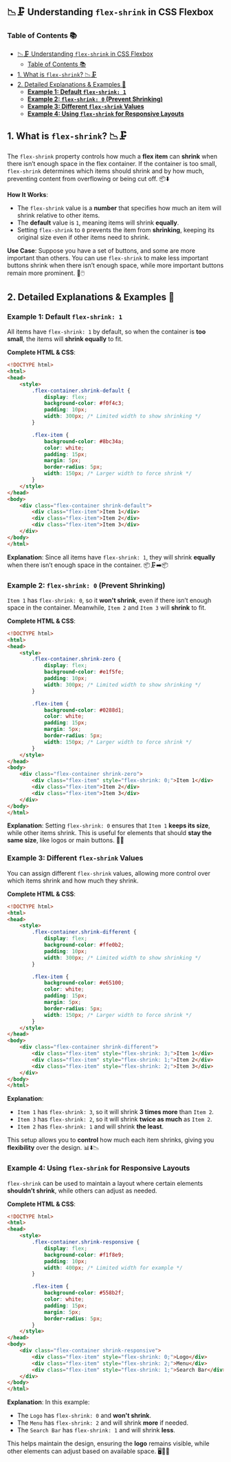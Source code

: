 ## 📉🗜️ Understanding `flex-shrink` in CSS Flexbox

### Table of Contents 📚
- [📉🗜️ Understanding `flex-shrink` in CSS Flexbox](#️-understanding-flex-shrink-in-css-flexbox)
  - [Table of Contents 📚](#table-of-contents-)
- [1. What is `flex-shrink`? 📉🗜️](#1-what-is-flex-shrink-️)
- [2. Detailed Explanations \& Examples 📝](#2-detailed-explanations--examples-)
  - [**Example 1: Default `flex-shrink: 1`**](#example-1-default-flex-shrink-1)
  - [**Example 2: `flex-shrink: 0` (Prevent Shrinking)**](#example-2-flex-shrink-0-prevent-shrinking)
  - [**Example 3: Different `flex-shrink` Values**](#example-3-different-flex-shrink-values)
  - [**Example 4: Using `flex-shrink` for Responsive Layouts**](#example-4-using-flex-shrink-for-responsive-layouts)


## 1. What is `flex-shrink`? 📉🗜️
The `flex-shrink` property controls how much a **flex item** can **shrink** when there isn’t enough space in the flex container. If the container is too small, `flex-shrink` determines which items should shrink and by how much, preventing content from overflowing or being cut off. 📦⬇️

**How It Works**:
- The `flex-shrink` value is a **number** that specifies how much an item will shrink relative to other items.
- The **default** value is `1`, meaning items will shrink **equally**.
- Setting `flex-shrink` to `0` prevents the item from **shrinking**, keeping its original size even if other items need to shrink.

**Use Case**:
Suppose you have a set of buttons, and some are more important than others. You can use `flex-shrink` to make less important buttons shrink when there isn’t enough space, while more important buttons remain more prominent. 📲🖱️


## 2. Detailed Explanations & Examples 📝

### **Example 1: Default `flex-shrink: 1`**
All items have `flex-shrink: 1` by default, so when the container is **too small**, the items will **shrink equally** to fit.

**Complete HTML & CSS**:
```html
<!DOCTYPE html>
<html>
<head>
    <style>
        .flex-container.shrink-default {
            display: flex;
            background-color: #f0f4c3;
            padding: 10px;
            width: 300px; /* Limited width to show shrinking */
        }

        .flex-item {
            background-color: #8bc34a;
            color: white;
            padding: 15px;
            margin: 5px;
            border-radius: 5px;
            width: 150px; /* Larger width to force shrink */
        }
    </style>
</head>
<body>
    <div class="flex-container shrink-default">
        <div class="flex-item">Item 1</div>
        <div class="flex-item">Item 2</div>
        <div class="flex-item">Item 3</div>
    </div>
</body>
</html>
```

**Explanation**:
Since all items have `flex-shrink: 1`, they will shrink **equally** when there isn’t enough space in the container. 📦🗜️➡️📦


### **Example 2: `flex-shrink: 0` (Prevent Shrinking)**
`Item 1` has `flex-shrink: 0`, so it **won't shrink**, even if there isn’t enough space in the container. Meanwhile, `Item 2` and `Item 3` will **shrink** to fit.

**Complete HTML & CSS**:
```html
<!DOCTYPE html>
<html>
<head>
    <style>
        .flex-container.shrink-zero {
            display: flex;
            background-color: #e1f5fe;
            padding: 10px;
            width: 300px; /* Limited width to show shrinking */
        }

        .flex-item {
            background-color: #0288d1;
            color: white;
            padding: 15px;
            margin: 5px;
            border-radius: 5px;
            width: 150px; /* Larger width to force shrink */
        }
    </style>
</head>
<body>
    <div class="flex-container shrink-zero">
        <div class="flex-item" style="flex-shrink: 0;">Item 1</div>
        <div class="flex-item">Item 2</div>
        <div class="flex-item">Item 3</div>
    </div>
</body>
</html>
```

**Explanation**:
Setting `flex-shrink: 0` ensures that `Item 1` **keeps its size**, while other items shrink. This is useful for elements that should **stay the same size**, like logos or main buttons. 🛑📏


### **Example 3: Different `flex-shrink` Values**
You can assign different `flex-shrink` values, allowing more control over which items shrink and how much they shrink.

**Complete HTML & CSS**:
```html
<!DOCTYPE html>
<html>
<head>
    <style>
        .flex-container.shrink-different {
            display: flex;
            background-color: #ffe0b2;
            padding: 10px;
            width: 300px; /* Limited width to show shrinking */
        }

        .flex-item {
            background-color: #e65100;
            color: white;
            padding: 15px;
            margin: 5px;
            border-radius: 5px;
            width: 150px; /* Larger width to force shrink */
        }
    </style>
</head>
<body>
    <div class="flex-container shrink-different">
        <div class="flex-item" style="flex-shrink: 3;">Item 1</div>
        <div class="flex-item" style="flex-shrink: 1;">Item 2</div>
        <div class="flex-item" style="flex-shrink: 2;">Item 3</div>
    </div>
</body>
</html>
```

**Explanation**:
- `Item 1` has `flex-shrink: 3`, so it will shrink **3 times more** than `Item 2`.
- `Item 3` has `flex-shrink: 2`, so it will shrink **twice as much** as `Item 2`.
- `Item 2` has `flex-shrink: 1` and will shrink **the least**.

This setup allows you to **control** how much each item shrinks, giving you **flexibility** over the design. 📊⬇️📉


### **Example 4: Using `flex-shrink` for Responsive Layouts**
`flex-shrink` can be used to maintain a layout where certain elements **shouldn’t shrink**, while others can adjust as needed.

**Complete HTML & CSS**:
```html
<!DOCTYPE html>
<html>
<head>
    <style>
        .flex-container.shrink-responsive {
            display: flex;
            background-color: #f1f8e9;
            padding: 10px;
            width: 400px; /* Limited width for example */
        }

        .flex-item {
            background-color: #558b2f;
            color: white;
            padding: 15px;
            margin: 5px;
            border-radius: 5px;
        }
    </style>
</head>
<body>
    <div class="flex-container shrink-responsive">
        <div class="flex-item" style="flex-shrink: 0;">Logo</div>
        <div class="flex-item" style="flex-shrink: 2;">Menu</div>
        <div class="flex-item" style="flex-shrink: 1;">Search Bar</div>
    </div>
</body>
</html>
```

**Explanation**:
In this example:
- The `Logo` has `flex-shrink: 0` and **won't shrink**.
- The `Menu` has `flex-shrink: 2` and will shrink **more** if needed.
- The `Search Bar` has `flex-shrink: 1` and will shrink **less**.

This helps maintain the design, ensuring the **logo** remains visible, while other elements can adjust based on available space. 🖥️📏📱

